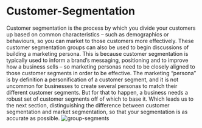 # Customer-Segmentation
Customer segmentation is the process by which you divide your customers up based on common characteristics – such as demographics or behaviours, so you can market to those customers more effectively.
These customer segmentation groups can also be used to begin discussions of building a marketing persona. This is because customer segmentation is typically used to inform a brand’s messaging, positioning and to improve how a business sells – so marketing personas need to be closely aligned to those customer segments in order to be effective.
The marketing “persona” is by definition a personification of a customer segment, and it is not uncommon for businesses to create several personas to match their different customer segments.
But for that to happen, a business needs a robust set of customer segments off of which to base it. Which leads us to the next section, distinguishing the difference between customer segmentation and market segmentation, so that your segmentation is as accurate as possible.
![group-segments](https://user-images.githubusercontent.com/53337532/212275137-12500380-5b45-4bce-8d38-cf1620d2db8e.jpg)
